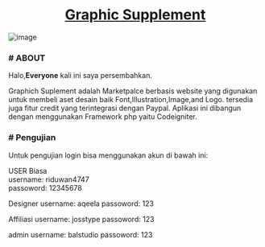 <h1 align="center">
	<a href="https://marketplace.muhammadriduwan.com/">
		Graphic Supplement
	</a>
</h1>


![image](https://user-images.githubusercontent.com/69374541/102449170-4b5a8f00-4066-11eb-892a-5eb91741ad5f.png)


### # ABOUT

Halo,<strong>Everyone</strong> kali ini saya persembahkan.

Graphich Suplement adalah Marketpalce berbasis website yang digunakan untuk membeli aset desain baik Font,Illustration,Image,and Logo. tersedia juga fitur credit yang terintegrasi dengan Paypal. Aplikasi ini dibangun dengan menggunakan Framework php yaitu Codeigniter.

### # Pengujian

Untuk pengujian login bisa menggunakan akun di bawah ini:

USER Biasa
<br/>
username: riduwan4747
<br/>
passoword: 12345678

Designer 
username: aqeela
passoword: 123

Affiliasi
username: josstype
passoword: 123

admin
username: balstudio
passoword: 123


